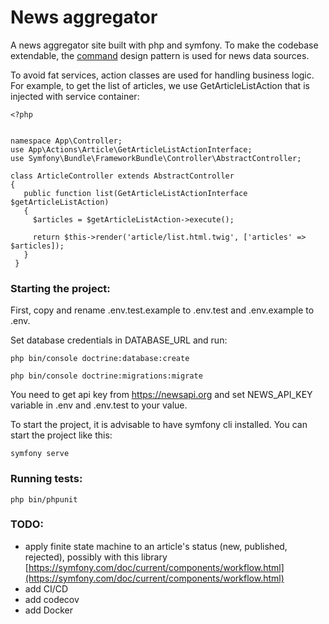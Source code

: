 # News aggregator

A news aggregator site built with php and symfony.
To make the codebase extendable, the [command](https://designpatternsphp.readthedocs.io/en/latest/Behavioral/Command/README.html) design pattern is used for news data sources.

To avoid fat services, action classes are used for handling business logic.
For example, to get the list of articles, we use GetArticleListAction that is injected with service container:
 
    <?php  
   
   
 	namespace App\Controller;  
 	use App\Actions\Article\GetArticleListActionInterface;  
 	use Symfony\Bundle\FrameworkBundle\Controller\AbstractController;  
   
 	class ArticleController extends AbstractController  
 	{  
       public function list(GetArticleListActionInterface $getArticleListAction)  
       {  
         $articles = $getArticleListAction->execute();  
   
         return $this->render('article/list.html.twig', ['articles' => $articles]);  
       }
     }


### Starting the project:

First, copy and rename .env.test.example to .env.test and .env.example to .env.

Set database credentials in DATABASE_URL and run:

`php bin/console doctrine:database:create`

`php bin/console doctrine:migrations:migrate`

You need to get api key from https://newsapi.org and set NEWS_API_KEY variable in .env and .env.test to your value.

To start the project, it is advisable to have symfony cli installed. You can start the project like this:

`symfony serve`

### Running tests:

`php bin/phpunit`

### TODO:
- apply finite state machine to an article's status (new, published, rejected), possibly with this library  [https://symfony.com/doc/current/components/workflow.html](https://symfony.com/doc/current/components/workflow.html)
- add CI/CD
- add codecov
- add Docker
